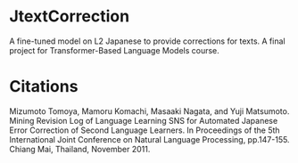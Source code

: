# JtextCorrection
A fine-tuned model on L2 Japanese to provide corrections for texts. A final project for Transformer-Based Language Models course.

# Citations

Mizumoto Tomoya, Mamoru Komachi, Masaaki Nagata, and Yuji Matsumoto. Mining
Revision Log of Language Learning SNS for Automated Japanese Error Correction
of Second Language Learners.  In Proceedings of the 5th International Joint
Conference on Natural Language Processing, pp.147-155. Chiang Mai, Thailand,
November 2011.